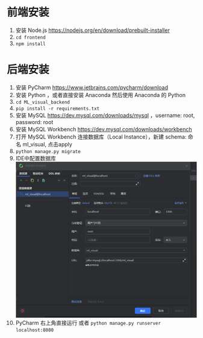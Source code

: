 # 前端安装
1. 安装 Node.js https://nodejs.org/en/download/prebuilt-installer
2. `cd frontend`
3. `npm install`

# 后端安装
1. 安装 PyCharm https://www.jetbrains.com/pycharm/download
2. 安装 Python ，或者直接安装 Anaconda 然后使用 Anaconda 的 Python
3. `cd ML_visual_backend`
4. `pip install -r requirements.txt`
5. 安装 MySQL https://dev.mysql.com/downloads/mysql ，username: root, password: root
6. 安装 MySQL Workbench https://dev.mysql.com/downloads/workbench
7. 打开 MySQL Workbench 连接数据库（Local Instance），新建 schema: 命名 ml_visual, 点击apply
8. `python manage.py migrate`
9. IDE中配置数据库 ![img.png](image/img.png)
10. PyCharm 右上角直接运行 或者 `python manage.py runserver localhost:8080`